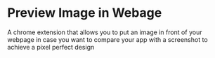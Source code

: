 # Preview Image in Webage
A chrome extension that allows you to put an image in front of your webpage in case you want to compare your app with a screenshot to achieve a pixel perfect design
